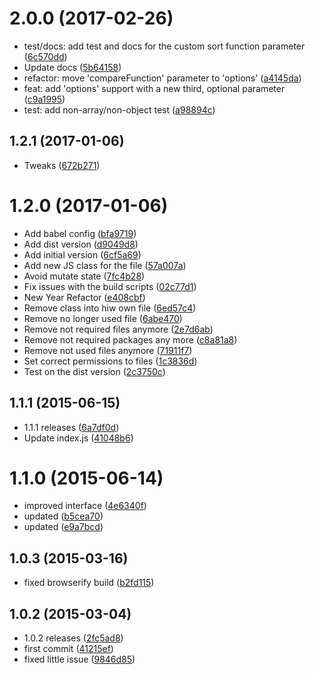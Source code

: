 <a name="2.0.0"></a>
# 2.0.0 (2017-02-26)

* test/docs: add test and docs for the custom sort function parameter ([6c570dd](https://github.com/kikobeats/sort-keys-recursive/commit/6c570dd))
* Update docs ([5b64158](https://github.com/kikobeats/sort-keys-recursive/commit/5b64158))
* refactor: move 'compareFunction' parameter to 'options' ([a4145da](https://github.com/kikobeats/sort-keys-recursive/commit/a4145da))
* feat: add 'options' support with a new third, optional parameter ([c9a1995](https://github.com/kikobeats/sort-keys-recursive/commit/c9a1995))
* test: add non-array/non-object test ([a98894c](https://github.com/kikobeats/sort-keys-recursive/commit/a98894c))



<a name="1.2.1"></a>
## 1.2.1 (2017-01-06)

* Tweaks ([672b271](https://github.com/kikobeats/sort-keys-recursive/commit/672b271))



<a name="1.2.0"></a>
# 1.2.0 (2017-01-06)

* Add babel config ([bfa9719](https://github.com/kikobeats/sort-keys-recursive/commit/bfa9719))
* Add dist version ([d9049d8](https://github.com/kikobeats/sort-keys-recursive/commit/d9049d8))
* Add initial version ([6cf5a69](https://github.com/kikobeats/sort-keys-recursive/commit/6cf5a69))
* Add new JS class for the file ([57a007a](https://github.com/kikobeats/sort-keys-recursive/commit/57a007a))
* Avoid mutate state ([7fc4b28](https://github.com/kikobeats/sort-keys-recursive/commit/7fc4b28))
* Fix issues with the build scripts ([02c77d1](https://github.com/kikobeats/sort-keys-recursive/commit/02c77d1))
* New Year Refactor ([e408cbf](https://github.com/kikobeats/sort-keys-recursive/commit/e408cbf))
* Remove class into hiw own file ([6ed57c4](https://github.com/kikobeats/sort-keys-recursive/commit/6ed57c4))
* Remove no longer used file ([6abe470](https://github.com/kikobeats/sort-keys-recursive/commit/6abe470))
* Remove not required files anymore ([2e7d6ab](https://github.com/kikobeats/sort-keys-recursive/commit/2e7d6ab))
* Remove not required packages any more ([c8a81a8](https://github.com/kikobeats/sort-keys-recursive/commit/c8a81a8))
* Remove not used files anymore ([71911f7](https://github.com/kikobeats/sort-keys-recursive/commit/71911f7))
* Set correct permissions to files ([1c3836d](https://github.com/kikobeats/sort-keys-recursive/commit/1c3836d))
* Test on the dist version ([2c3750c](https://github.com/kikobeats/sort-keys-recursive/commit/2c3750c))



<a name="1.1.1"></a>
## 1.1.1 (2015-06-15)

* 1.1.1 releases ([6a7df0d](https://github.com/kikobeats/sort-keys-recursive/commit/6a7df0d))
* Update index.js ([41048b6](https://github.com/kikobeats/sort-keys-recursive/commit/41048b6))



<a name="1.1.0"></a>
# 1.1.0 (2015-06-14)

* improved interface ([4e6340f](https://github.com/kikobeats/sort-keys-recursive/commit/4e6340f))
* updated ([b5cea70](https://github.com/kikobeats/sort-keys-recursive/commit/b5cea70))
* updated ([e9a7bcd](https://github.com/kikobeats/sort-keys-recursive/commit/e9a7bcd))



<a name="1.0.3"></a>
## 1.0.3 (2015-03-16)

* fixed browserify build ([b2fd115](https://github.com/kikobeats/sort-keys-recursive/commit/b2fd115))



<a name="1.0.2"></a>
## 1.0.2 (2015-03-04)

* 1.0.2 releases ([2fc5ad8](https://github.com/kikobeats/sort-keys-recursive/commit/2fc5ad8))
* first commit ([41215ef](https://github.com/kikobeats/sort-keys-recursive/commit/41215ef))
* fixed little issue ([9846d85](https://github.com/kikobeats/sort-keys-recursive/commit/9846d85))



